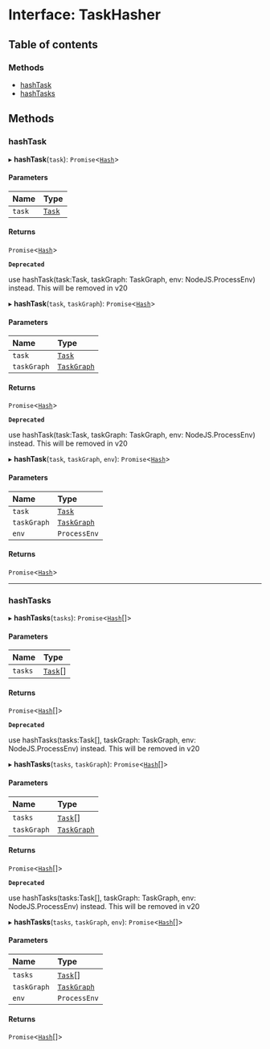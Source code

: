 # Interface: TaskHasher

## Table of contents

### Methods

- [hashTask](/reference/core-api/devkit/documents/TaskHasher#hashtask)
- [hashTasks](/reference/core-api/devkit/documents/TaskHasher#hashtasks)

## Methods

### hashTask

▸ **hashTask**(`task`): `Promise`\<[`Hash`](/reference/core-api/devkit/documents/Hash)\>

#### Parameters

| Name   | Type                                                |
| :----- | :-------------------------------------------------- |
| `task` | [`Task`](/reference/core-api/devkit/documents/Task) |

#### Returns

`Promise`\<[`Hash`](/reference/core-api/devkit/documents/Hash)\>

**`Deprecated`**

use hashTask(task:Task, taskGraph: TaskGraph, env: NodeJS.ProcessEnv) instead. This will be removed in v20

▸ **hashTask**(`task`, `taskGraph`): `Promise`\<[`Hash`](/reference/core-api/devkit/documents/Hash)\>

#### Parameters

| Name        | Type                                                          |
| :---------- | :------------------------------------------------------------ |
| `task`      | [`Task`](/reference/core-api/devkit/documents/Task)           |
| `taskGraph` | [`TaskGraph`](/reference/core-api/devkit/documents/TaskGraph) |

#### Returns

`Promise`\<[`Hash`](/reference/core-api/devkit/documents/Hash)\>

**`Deprecated`**

use hashTask(task:Task, taskGraph: TaskGraph, env: NodeJS.ProcessEnv) instead. This will be removed in v20

▸ **hashTask**(`task`, `taskGraph`, `env`): `Promise`\<[`Hash`](/reference/core-api/devkit/documents/Hash)\>

#### Parameters

| Name        | Type                                                          |
| :---------- | :------------------------------------------------------------ |
| `task`      | [`Task`](/reference/core-api/devkit/documents/Task)           |
| `taskGraph` | [`TaskGraph`](/reference/core-api/devkit/documents/TaskGraph) |
| `env`       | `ProcessEnv`                                                  |

#### Returns

`Promise`\<[`Hash`](/reference/core-api/devkit/documents/Hash)\>

---

### hashTasks

▸ **hashTasks**(`tasks`): `Promise`\<[`Hash`](/reference/core-api/devkit/documents/Hash)[]\>

#### Parameters

| Name    | Type                                                  |
| :------ | :---------------------------------------------------- |
| `tasks` | [`Task`](/reference/core-api/devkit/documents/Task)[] |

#### Returns

`Promise`\<[`Hash`](/reference/core-api/devkit/documents/Hash)[]\>

**`Deprecated`**

use hashTasks(tasks:Task[], taskGraph: TaskGraph, env: NodeJS.ProcessEnv) instead. This will be removed in v20

▸ **hashTasks**(`tasks`, `taskGraph`): `Promise`\<[`Hash`](/reference/core-api/devkit/documents/Hash)[]\>

#### Parameters

| Name        | Type                                                          |
| :---------- | :------------------------------------------------------------ |
| `tasks`     | [`Task`](/reference/core-api/devkit/documents/Task)[]         |
| `taskGraph` | [`TaskGraph`](/reference/core-api/devkit/documents/TaskGraph) |

#### Returns

`Promise`\<[`Hash`](/reference/core-api/devkit/documents/Hash)[]\>

**`Deprecated`**

use hashTasks(tasks:Task[], taskGraph: TaskGraph, env: NodeJS.ProcessEnv) instead. This will be removed in v20

▸ **hashTasks**(`tasks`, `taskGraph`, `env`): `Promise`\<[`Hash`](/reference/core-api/devkit/documents/Hash)[]\>

#### Parameters

| Name        | Type                                                          |
| :---------- | :------------------------------------------------------------ |
| `tasks`     | [`Task`](/reference/core-api/devkit/documents/Task)[]         |
| `taskGraph` | [`TaskGraph`](/reference/core-api/devkit/documents/TaskGraph) |
| `env`       | `ProcessEnv`                                                  |

#### Returns

`Promise`\<[`Hash`](/reference/core-api/devkit/documents/Hash)[]\>
